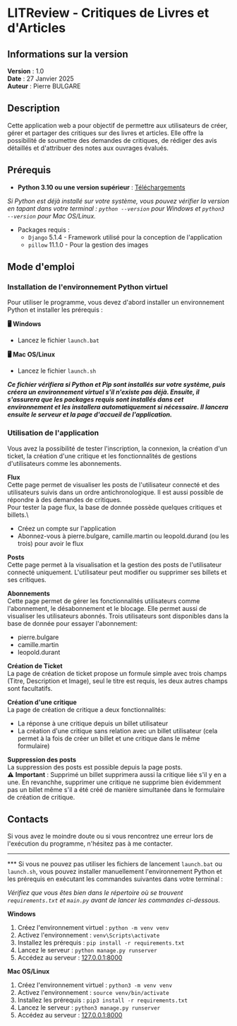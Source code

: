 # LITReview - Critiques de Livres et d'Articles

## Informations sur la version
**Version** : 1.0\
**Date** : 27 Janvier 2025\
**Auteur** : Pierre BULGARE

## Description
Cette application web a pour objectif de permettre aux utilisateurs de créer, gérer et partager des critiques sur des livres et articles. Elle offre la possibilité de soumettre des demandes de critiques, de rédiger des avis détaillés et d'attribuer des notes aux ouvrages évalués.

## Prérequis
* **Python 3.10 ou une version supérieur** : [Téléchargements](https://www.python.org/downloads/)

*Si Python est déjà installé sur votre système, vous pouvez vérifier la version en tapant dans votre terminal : `python --version` pour Windows et `python3 --version` pour Mac OS/Linux.*

* Packages requis :
  * `Django` 5.1.4 - Framework utilisé pour la conception de l'application
  * `pillow` 11.1.0 - Pour la gestion des images

## Mode d'emploi
### Installation de l'environnement Python virtuel
Pour utiliser le programme, vous devez d'abord installer un environnement Python et installer les prérequis :

**🖥️ Windows**
- Lancez le fichier `launch.bat`

**🖥️ Mac OS/Linux**
- Lancez le fichier `launch.sh`

***Ce fichier vérifiera si Python et Pip sont installés sur votre système, puis créera un environnement virtuel s'il n'existe pas déjà. Ensuite, il s'assurera que les packages requis sont installés dans cet environnement et les installera automatiquement si nécessaire. Il lancera ensuite le serveur et la page d'accueil de l'application.***

### Utilisation de l'application
Vous avez la possibilité de tester l'inscription, la connexion, la création d'un ticket, la création d'une critique et les fonctionnalités de gestions d'utilisateurs comme les abonnements.

**Flux**\
Cette page permet de visualiser les posts de l'utilisateur connecté et des utilisateurs suivis dans un ordre antichronologique. Il est aussi possible de répondre à des demandes de critiques.\
Pour tester la page flux, la base de donnée possède quelques critiques et billets.\
- Créez un compte sur l'application
- Abonnez-vous à pierre.bulgare, camille.martin ou leopold.durand (ou les trois) pour avoir le flux

**Posts**\
Cette page permet à la visualisation et la gestion des posts de l'utilisateur connecté uniquement. L'utilisateur peut modifier ou supprimer ses billets et ses critiques.

**Abonnements**\
Cette page permet de gérer les fonctionnalités utilisateurs comme l'abonnement, le désabonnement et le blocage. Elle permet aussi de visualiser les utilisateurs abonnés.
Trois utilisateurs sont disponibles dans la base de donnée pour essayer l'abonnement:
- pierre.bulgare
- camille.martin
- leopold.durant

**Création de Ticket**\
La page de création de ticket propose un formule simple avec trois champs (Titre, Description et Image), seul le titre est requis, les deux autres champs sont facultatifs.

**Création d'une critique**\
La page de création de critique a deux fonctionnalités:
- La réponse à une critique depuis un billet utilisateur
- La création d'une critique sans relation avec un billet utilisateur (cela permet à la fois de créer un billet et une critique dans le même formulaire)

**Suppression des posts**\
La suppression des posts est possible depuis la page posts.\
⚠️ **Important** : Supprimé un billet supprimera aussi la critique liée s'il y en a une. En revanchhe, supprimer une critique ne supprime bien évidemment pas un billet même s'il a été créé de manière simultanée dans le formulaire de création de critique.

## Contacts
Si vous avez le moindre doute ou si vous rencontrez une erreur lors de l'exécution du programme, n'hésitez pas à me contacter.

---

*** Si vous ne pouvez pas utiliser les fichiers de lancement `launch.bat` ou `launch.sh`, vous pouvez installer manuellement l'environnement Python et les prérequis en exécutant les commandes suivantes dans votre terminal :

_Vérifiez que vous êtes bien dans le répertoire où se trouvent `requirements.txt` et `main.py` avant de lancer les commandes ci-dessous._

**Windows**
1. Créez l'environnement virtuel : `python -m venv venv`
2. Activez l'environnement : `venv\Scripts\activate`
3. Installez les prérequis : `pip install -r requirements.txt`
4. Lancez le serveur : `python manage.py runserver`
5. Accédez au serveur : [127.0.0.1:8000](http://127.0.0.1:8000)

**Mac OS/Linux**
1. Créez l'environnement virtuel : `python3 -m venv venv`
2. Activez l'environnement : `source venv/bin/activate`
3. Installez les prérequis : `pip3 install -r requirements.txt`
4. Lancez le serveur : `python3 manage.py runserver`
5. Accédez au serveur : [127.0.0.1:8000](http://127.0.0.1:8000)
